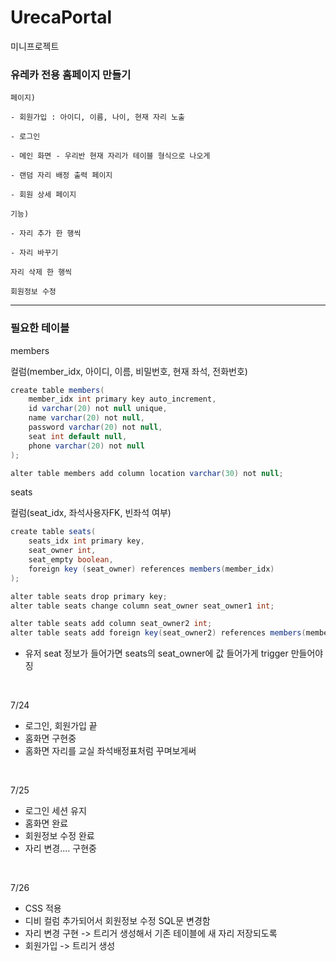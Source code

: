 # UrecaPortal
미니프로젝트

### 유레카 전용 홈페이지 만들기
    
    페이지)
    
    - 회원가입 : 아이디, 이름, 나이, 현재 자리 노출
    
    - 로그인
    
    - 메인 화면 - 우리반 현재 자리가 테이블 형식으로 나오게
    
    - 랜덤 자리 배정 출력 페이지
    
    - 회원 상세 페이지
    
    기능)
    
    - 자리 추가 한 행씩
    
    - 자리 바꾸기
    
    자리 삭제 한 행씩
    
    회원정보 수정

---

### 필요한 테이블

members 

컬럼(member_idx, 아이디, 이름, 비밀번호, 현재 좌석, 전화번호)

```java
create table members(
	member_idx int primary key auto_increment,
	id varchar(20) not null unique,
	name varchar(20) not null,
	password varchar(20) not null,
	seat int default null,
	phone varchar(20) not null	
);

alter table members add column location varchar(30) not null;
```

seats

컬럼(seat_idx, 좌석사용자FK, 빈좌석 여부)

```java
create table seats(
	seats_idx int primary key,
	seat_owner int,
	seat_empty boolean,
	foreign key (seat_owner) references members(member_idx)
);

alter table seats drop primary key;
alter table seats change column seat_owner seat_owner1 int;

alter table seats add column seat_owner2 int;
alter table seats add foreign key(seat_owner2) references members(member_idx); 
```

- 유저 seat 정보가 들어가면 seats의 seat_owner에 값 들어가게 trigger 만들어야징
<br>

7/24

- 로그인, 회원가입 끝
- 홈화면 구현중
- 홈화면 자리를 교실 좌석배정표처럼 꾸며보게써

<br>

7/25
- 로그인 세션 유지
- 홈화면 완료
- 회원정보 수정 완료
- 자리 변경.... 구현중

<br>

7/26
- CSS 적용
- 디비 컬럼 추가되어서 회원정보 수정 SQL문 변경함
- 자리 변경 구현 -> 트리거 생성해서 기존 테이블에 새 자리 저장되도록
- 회원가입 -> 트리거 생성
